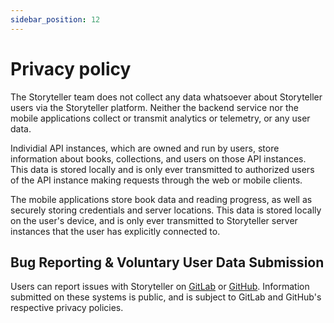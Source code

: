 ```yaml
---
sidebar_position: 12
---
```


# Privacy policy

The Storyteller team does not collect any data whatsoever about Storyteller
users via the Storyteller platform. Neither the backend service nor the mobile
applications collect or transmit analytics or telemetry, or any user data.

Individial API instances, which are owned and run by users, store information
about books, collections, and users on those API instances. This data is stored
locally and is only ever transmitted to authorized users of the API instance
making requests through the web or mobile clients.

The mobile applications store book data and reading progress, as well as
securely storing credentials and server locations. This data is stored locally
on the user's device, and is only ever transmitted to Storyteller server
instances that the user has explicitly connected to.

## Bug Reporting & Voluntary User Data Submission

Users can report issues with Storyteller on
[GitLab](https://gitlab.com/smoores/storyteller/-/issues) or
[GitHub](https://github.com/smoores-dev/storyteller/issues). Information
submitted on these systems is public, and is subject to GitLab and GitHub's
respective privacy policies.
